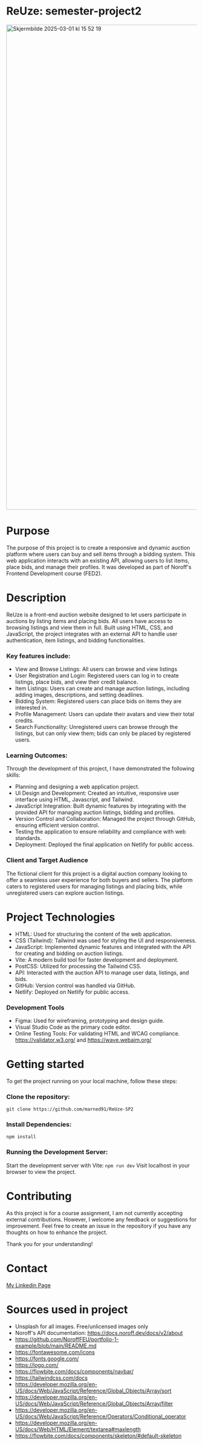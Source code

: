 # ReUze: semester-project2
<img width="1283" alt="Skjermbilde 2025-03-01 kl  15 52 19" src="https://github.com/user-attachments/assets/36ce6873-6543-49c0-8697-140d19bfc474" />

# Purpose
The purpose of this project is to create a responsive and dynamic auction platform where users can buy and sell items through a bidding system. This web application interacts with an existing API, allowing users to list items, place bids, and manage their profiles. It was developed as part of Noroff's Frontend Development course (FED2).

# Description
ReUze is a front-end auction website designed to let users participate in auctions by listing items and placing bids. All users have access to browsing listings and view them in full. Built using HTML, CSS, and JavaScript, the project integrates with an external API to handle user authentication, item listings, and bidding functionalities.

### Key features include:
- View and Browse Listings: All users can browse and view listings
- User Registration and Login: Registered users can log in to create listings, place bids, and view their credit balance.
- Item Listings: Users can create and manage auction listings, including adding images, descriptions, and setting deadlines.
- Bidding System: Registered users can place bids on items they are interested in.
- Profile Management: Users can update their avatars and view their total credits.
- Search Functionality: Unregistered users can browse through the listings, but can only view them; bids can only be placed by registered users.

### Learning Outcomes:
Through the development of this project, I have demonstrated the following skills:

- Planning and designing a web application project.
- UI Design and Development: Created an intuitive, responsive user interface using HTML, Javascript, and Tailwind.
- JavaScript Integration: Built dynamic features by integrating with the provided API for managing auction listings, bidding and profiles.
- Version Control and Collaboration: Managed the project through GitHub, ensuring efficient version control.
- Testing the application to ensure reliability and compliance with web standards.
- Deployment: Deployed the final application on Netlify for public access.

### Client and Target Audience
The fictional client for this project is a digital auction company looking to offer a seamless user experience for both buyers and sellers. The platform caters to registered users for managing listings and placing bids, while unregistered users can explore auction listings.

# Project Technologies
- HTML: Used for structuring the content of the web application.
- CSS (Tailwind): Tailwind was used for styling the UI and responsiveness.
- JavaScript: Implemented dynamic features and integrated with the API for creating and bidding on auction listings.
- Vite: A modern build tool for faster development and deployment.
- PostCSS: Utilized for processing the Tailwind CSS.
- API: Interacted with the auction API to manage user data, listings, and bids.
- GitHub: Version control was handled via GitHub.
- Netlify: Deployed on Netlify for public access.

### Development Tools
- Figma: Used for wireframing, prototyping and design guide.
- Visual Studio Code as the primary code editor.
- Online Testing Tools: For validating HTML and WCAG compliance. https://validator.w3.org/ and https://wave.webaim.org/

# Getting started
To get the project running on your local machine, follow these steps:

### Clone the repository:
```git clone https://github.com/marned91/ReUze-SP2```

### Install Dependencies:
```npm install```

### Running the Development Server:
Start the development server with Vite:
```npm run dev```
Visit localhost in your browser to view the project.

# Contributing
As this project is for a course assignment, I am not currently accepting external contributions. However, I welcome any feedback or suggestions for improvement. Feel free to create an issue in the repository if you have any thoughts on how to enhance the project.

Thank you for your understanding!

# Contact
[My Linkedin Page](https://www.linkedin.com/in/marte-n-18aab5101/)

# Sources used in project
- Unsplash for all images. Free/unlicensed images only
- Noroff's API documentation: https://docs.noroff.dev/docs/v2/about
- https://github.com/NoroffFEU/portfolio-1-example/blob/main/README.md
- https://fontawesome.com/icons
- https://fonts.google.com/
- https://logo.com/
- https://flowbite.com/docs/components/navbar/ 
- https://tailwindcss.com/docs 
- https://developer.mozilla.org/en-US/docs/Web/JavaScript/Reference/Global_Objects/Array/sort 
- https://developer.mozilla.org/en-US/docs/Web/JavaScript/Reference/Global_Objects/Array/filter 	
- https://developer.mozilla.org/en-US/docs/Web/JavaScript/Reference/Operators/Conditional_operator  
- https://developer.mozilla.org/en-US/docs/Web/HTML/Element/textarea#maxlength
- https://flowbite.com/docs/components/skeleton/#default-skeleton
